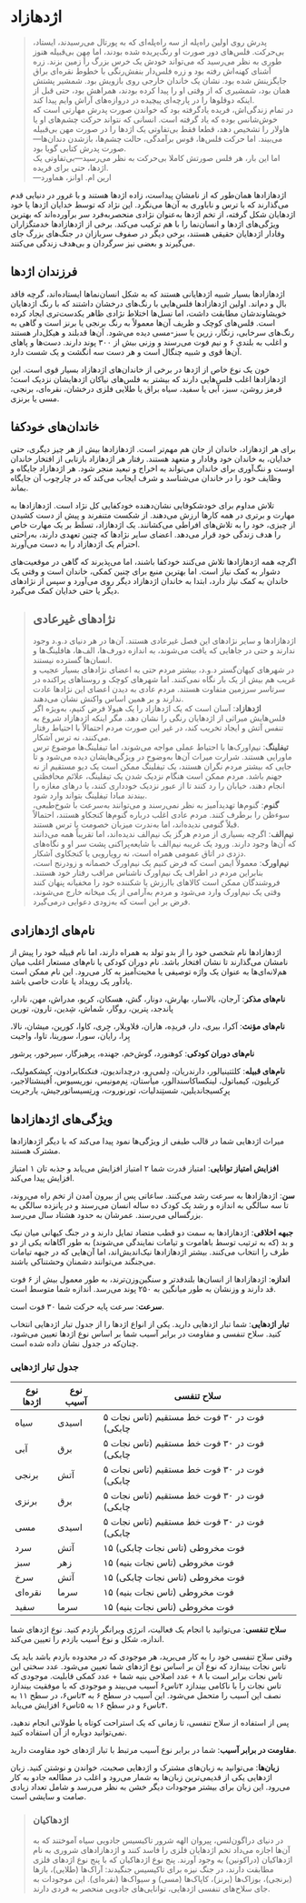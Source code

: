# اژدهازاد
> پدرش روی اولین راه‌پله‌ از سه راه‌پله‌ای که به پورتال می‌رسیدند، ایستاد، بی‌حرکت. فلس‌های دور صورت او رنگ‌پریده شده بودند، اما مِهِن بی‌قبیله هنوز طوری به نظر می‌رسید که می‌تواند خودش یک خرس بزرگ را زمین بزند. زره آشنای کهنه‌اش رفته بود و زره فلس‌دار بنفش‌رنگی با خطوط نقره‌ای براق جایگزینش شده بود. نشان یک خاندان خارجی روی بازویش بود. شمشیر پشتش همان بود، شمشیری که از وقتی او را پیدا کرده بودند، همراهش بود، حتی قبل از اینکه دوقلوها را در پارچه‌ای پیچیده در دروازه‌های آراش وایم پیدا کند.  
در تمام زندگی‌اش، فریده یادگرفته بود که خواندن صورت پدرش مهارتی است که خوش‌شانس بوده که یاد گرفته است. انسانی که نتواند حرکت چشم‌های او یا هاولار را تشخیص دهد، قطعا فقط بی‌تفاوتی یک اژدها را در صورت مهن بی‌قبیله می‌بیند. اما حرکت فلس‌ها، قوس برآمدگی، حالت چشم‌ها، بازشدن دندان‌ها—صورت پدرش کتابی گویا بود.  
اما این بار، هر فلس صورتش کاملا بی‌حرکت به نظر می‌رسید—بی‌تفاوتی یک اژدها، حتی برای فریده.  
—ارین ام. اوانز، هماورد

اژدهازادها همان‌طور که از نامشان پیداست، زاده اژدها هستند و با غرور در دنیایی قدم می‌گذارند که با ترس و ناباوری به آن‌ها می‌نگرد. این نژاد که توسط خدایان اژدها یا خود اژدهایان شکل گرفته، از تخم اژدها به‌عنوان نژادی منحصربه‌فرد سر برآورده‌اند که بهترین ویژگی‌های اژدها و انسان‌نما را با هم ترکیب می‌کند. برخی از اژدهازادها خدمتگزاران وفادار اژدهایان حقیقی هستند، برخی دیگر در صفوف سربازان در جنگ‌های بزرگ جای می‌گیرند و بعضی نیز سرگردان و بی‌هدف زندگی می‌کنند.

## فرزندان اژدها
اژدهازادها بسیار شبیه اژدهایانی هستند که به شکل انسان‌نماها ایستاده‌اند، گرچه فاقد بال و دم‌اند. اولین اژدهازادها فلس‌هایی با رنگ‌های درخشان داشتند که با رنگ اژدهایان خویشاوندشان مطابقت داشت، اما نسل‌ها اختلاط نژادی ظاهر یکدست‌تری ایجاد کرده است. فلس‌های کوچک و ظریف آن‌ها معمولاً به رنگ برنجی یا برنز است و گاهی به رنگ‌های سرخابی، زنگار، زرین یا سبز-مسی دیده می‌شود. آن‌ها قدبلند و هیکل‌دار هستند و اغلب به بلندی ۶ و نیم فوت می‌رسند و وزنی بیش از ۳۰۰ پوند دارند. دست‌ها و پاهای آن‌ها قوی و شبیه چنگال است و هر دست سه انگشت و یک شست دارد.

خون یک نوع خاص از اژدها در برخی از خاندان‌های اژدهازاد بسیار قوی است. این اژدهازادها اغلب فلس‌هایی دارند که بیشتر به فلس‌های نیاکان اژدهایشان نزدیک است؛ قرمز روشن، سبز، آبی یا سفید، سیاه براق یا طلایی فلزی درخشان، نقره‌ای، برنجی، مسی یا برنزی.

## خاندان‌های خودکفا
برای هر اژدهازاد، خاندان از جان هم مهم‌تر است. اژدهازادها بیش از هر چیز دیگری، حتی خدایان، به خاندان خود وفادار و متعهد هستند. رفتار هر اژدهازاد بازتابی از افتخار خاندان اوست و ننگ‌آوری برای خاندان می‌تواند به اخراج و تبعید منجر شود. هر اژدهازاد جایگاه و وظایف خود را در خاندان می‌شناسد و شرف ایجاب می‌کند که در چارچوب آن جایگاه بماند.

تلاش مداوم برای خودشکوفایی نشان‌دهنده خودکفایی کل نژاد است. اژدهازادها به مهارت و برتری در همه کارها ارزش می‌دهند. از شکست متنفرند و پیش از دست کشیدن از چیزی، خود را به تلاش‌های افراطی می‌کشانند. یک اژدهازاد، تسلط بر یک مهارت خاص را هدف زندگی خود قرار می‌دهد. اعضای سایر نژادها که چنین تعهدی دارند، به‌راحتی احترام یک اژدهازاد را به دست می‌آورند.

اگرچه همه اژدهازادها تلاش می‌کنند خودکفا باشند، اما می‌پذیرند که گاهی در موقعیت‌های دشوار به کمک نیاز است. اما بهترین منبع برای چنین کمکی، خاندان است و وقتی یک خاندان به کمک نیاز دارد، ابتدا به خاندان اژدهازاد دیگر روی می‌آورد و سپس از نژادهای دیگر یا حتی خدایان کمک می‌گیرد.

> ## نژادهای غیرعادی
> اژدهازادها و سایر نژادهای این فصل غیرعادی هستند. آن‌ها در هر دنیای د.و.د وجود ندارند و حتی در جاهایی که یافت می‌شوند، به اندازه دورف‌ها، الف‌ها، هافلینگ‌ها و انسان‌ها گسترده نیستند.  
در شهرهای کیهان‌گستر د.و.د، بیشتر مردم حتی به اعضای نژادهای بسیار عجیب و غریب هم بیش از یک بار نگاه نمی‌کنند. اما شهرهای کوچک و روستاهای پراکنده در سرتاسر سرزمین متفاوت هستند. مردم عادی به دیدن اعضای این نژادها عادت ندارند و بر همین اساس واکنش نشان می‌دهند.  
**اژدهازاد**: آسان است که یک اژدهازاد را یک هیولا فرض کنیم، به‌ویژه اگر فلس‌هایش میراثی از اژدهایان رنگی را نشان دهد. مگر اینکه اژدهازاد شروع به تنفس آتش و ایجاد تخریب کند، در غیر این صورت مردم احتمالاً با احتیاط رفتار می‌کنند، نه ترس آشکار.  
**تیفلینگ**: نیم‌اورک‌ها با احتیاط عملی مواجه می‌شوند، اما تیفلینگ‌ها موضوع ترس ماورایی هستند. شرارت میراث آن‌ها به‌وضوح در ویژگی‌هایشان دیده می‌شود و تا جایی که بیشتر مردم نگران هستند، یک تیفلینگ ممکن است یک دیو مستقیم از نه جهنم باشد. مردم ممکن است هنگام نزدیک شدن یک تیفلینگ، علائم محافظتی انجام دهند، خیابان را رد کنند تا از عبور نزدیک خودداری کنند، یا درهای مغازه را ببندند مبادا تیفلینگ بتواند وارد شود.  
**گنوم**: گنوم‌ها تهدیدآمیز به نظر نمی‌رسند و می‌توانند به‌سرعت با شوخ‌طبعی، سوءظن را برطرف کنند. مردم عادی اغلب درباره گنوم‌ها کنجکاو هستند، احتمالاً قبلاً گنومی ندیده‌اند، اما به‌ندرت میزبان خصومت یا ترس هستند.  
**نیم‌الف**: اگرچه بسیاری از مردم هرگز یک نیم‌الف ندیده‌اند، اما تقریباً همه می‌دانند که آن‌ها وجود دارند. ورود یک غریبه نیم‌الف با شایعه‌پراکنی پشت سر او و نگاه‌های دزدی در اتاق عمومی همراه است، نه رویارویی یا کنجکاوی آشکار.  
**نیم‌اورک**: معمولاً ایمن است که فرض کنیم یک نیم‌اورک خصمانه و زودرنج است، بنابراین مردم در اطراف یک نیم‌اورک ناشناس مراقب رفتار خود هستند. فروشندگان ممکن است کالاهای باارزش یا شکننده خود را مخفیانه پنهان کنند وقتی یک نیم‌اورک وارد می‌شود و مردم به‌آرامی از یک میخانه خارج می‌شوند، فرض بر این است که به‌زودی دعوایی درمی‌گیرد.  

## نام‌های اژدهازادی
اژدهازادها نام شخصی خود را از بدو تولد به همراه دارند، اما نام قبیله خود را پیش از نامشان می‌گذارند تا نشان افتخار باشد. نام دوران کودکی یا نام‌های مستعار اغلب میان هم‌لانه‌ای‌ها به عنوان یک واژه توصیفی یا محبت‌آمیز به کار می‌رود. این نام ممکن است یادآور یک رویداد یا عادت خاصی باشد.

**نام‌های مذکر**: آرجان، بالاسار، بهارش، دونار، گش، هسکان، کریو، مدراش، مهن، نادار، پاندجد، پترین، روگار، شَماش، شِدین، تارون، تورین

**نام‌های مؤنث**: آکرا، بیری، دار، فریدِه، هاران، فلاویلار، جِری، کاوا، کورین، میشان، نالا، پِرا، رایان، سورا، سورینا، تاوا، واجیت

**نام‌های دوران کودکی**: کوهنورد، گوش‌خم، جهنده، پرهیزگار، سپرخور، پرشور

**نام‌های قبیله**: کلثتینیالور، دارندریان، دِلمی‌رِو، درچداندیون، فنکنکابرادون، کپشکمولیک، کریلیون، کیمباتول، لینکساکاسندالور، میاستان، نِم‌مونیس، نوریسیوس، اُفینشتالاجیر، پرِکسیجاندیلین، شستِندلیات، تورنوروت، وِرتِسیساتورجیش، یارجریت

## ویژگی‌های اژدهازادها
میراث اژدهایی شما در قالب طیفی از ویژگی‌ها نمود پیدا می‌کند که با دیگر اژدهازادها مشترک هستند.

**افزایش امتیاز توانایی**: امتیاز قدرت شما ۲ امتیاز افزایش می‌یابد و جذبه ‌تان ۱ امتیاز افزایش پیدا می‌کند.

**سن**: اژدهازادها به سرعت رشد می‌کنند. ساعاتی پس از بیرون آمدن از تخم راه می‌روند، تا سه سالگی به اندازه و رشد یک کودک ده ساله انسان می‌رسند و در پانزده سالگی به بزرگسالی می‌رسند. عمرشان به حدود هشتاد سال می‌رسد.

**جبهه اخلاقی**: اژدهازادها به سمت دو قطب متضاد تمایل دارند و در جنگ کیهانی میان نیک و بد (که به ترتیب توسط باهاموت و تیامات نمایندگی می‌شوند) به طور آگاهانه یکی از دو طرف را انتخاب می‌کنند. بیشتر اژدهازادها نیک‌اندیش‌اند، اما آن‌هایی که در جبهه تیامات می‌جنگند می‌توانند دشمنان وحشتناکی باشند.

**اندازه**: اژدهازادها از انسان‌ها بلندقدتر و سنگین‌وزن‌ترند، به طور معمول بیش از ۶ فوت قد دارند و وزنشان به طور میانگین به ۲۵۰ پوند می‌رسد. اندازه شما متوسط است.

**سرعت**: سرعت پایه حرکت شما ۳۰ فوت است.

**تبار اژدهایی**: شما تبار اژدهایی دارید. یکی از انواع اژدها را از جدول تبار اژدهایی انتخاب کنید. سلاح تنفسی و مقاومت در برابر آسیب شما بر اساس نوع اژدها تعیین می‌شود، چنان‌که در جدول نشان داده شده است.

### جدول تبار اژدهایی
| نوع اژدها | نوع آسیب | سلاح تنفسی |
| --- | --- | --- |
| سیاه | اسیدی | ۵ فوت در ۳۰ فوت خط مستقیم (تاس نجات چابکی) |
| آبی | برق | ۵ فوت در ۳۰ فوت خط مستقیم (تاس نجات چابکی) |
| برنجی | آتش | ۵ فوت در ۳۰ فوت خط مستقیم (تاس نجات چابکی) |
| برنزی | برق | ۵ فوت در ۳۰ فوت خط مستقیم (تاس نجات چابکی) |
| مسی | اسیدی | ۵ فوت در ۳۰ فوت خط مستقیم (تاس نجات چابکی) |
| سرد | آتش | ۱۵ فوت مخروطی (تاس نجات چابکی) |
| سبز | زهر | ۱۵ فوت مخروطی (تاس نجات بنیه) |
| سرخ | آتش | ۱۵ فوت مخروطی (تاس نجات چابکی) |
| نقره‌ای | سرما | ۱۵ فوت مخروطی (تاس نجات بنیه) |
| سفید | سرما | ۱۵ فوت مخروطی (تاس نجات بنیه) |

**سلاح تنفسی**: می‌توانید با انجام یک فعالیت، انرژی ویرانگر بازدم کنید. نوع اژدهای شما اندازه، شکل و نوع آسیب بازدم را تعیین می‌کند.

وقتی سلاح تنفسی خود را به کار می‌برید، هر موجودی که در محدوده بازدم باشد باید یک تاس نجات بیندازد که نوع آن بر اساس نوع اژدهای شما تعیین می‌شود. عدد سختی این تاس نجات برابر است با ۸ + عدد اصلاحی بنیه شما + عدد کمکی قابلیت. موجودی که تاس نجات را با ناکامی بیندازد ۲تاس۶ آسیب می‌بیند و موجودی که با موفقیت بیندازد نصف این آسیب را متحمل می‌شود. این آسیب در سطح ۶ به ۳تاس۶، در سطح ۱۱ به ۴تاس۶ و در سطح ۱۶ به ۵تاس۶ افزایش می‌یابد.

پس از استفاده از سلاح تنفسی، تا زمانی که یک استراحت کوتاه یا طولانی انجام ندهید، نمی‌توانید دوباره از آن استفاده کنید.

**مقاومت در برابر آسیب**: شما در برابر نوع آسیب مرتبط با تبار اژدهای خود مقاومت دارید.

**زبان‌ها**: می‌توانید به زبان‌های مشترک و اژدهایی صحبت، خواندن و نوشتن کنید. زبان اژدهایی یکی از قدیمی‌ترین زبان‌ها به شمار می‌رود و اغلب در مطالعه جادو به کار می‌رود. این زبان برای بیشتر موجودات دیگر خشن به نظر می‌رسد و شامل تعداد زیادی صامت و سایشی است.

> ### اژدهاکیان
> در دنیای دراگون‌لنس، پیروان الهه شرور تاکیسیس جادویی سیاه آموختند که به آن‌ها اجازه می‌داد تخم اژدهایان فلزی را فاسد کنند و اژدهازادهای شروری به نام اژدهاکیان (دراکونین) به وجود آورند. پنج نوع اژدهاکیان که با پنج نوع اژدهای فلزی مطابقت دارند، در جنگ نیزه برای تاکیسیس جنگیدند: آراک‌ها (طلایی)، بازها (برنجی)، بوزاک‌ها (برنز)، کاپاک‌ها (مسی) و سیواک‌ها (نقره‌ای). این موجودات به جای سلاح‌های تنفسی اژدهایی، توانایی‌های جادویی منحصر به فردی دارند.

